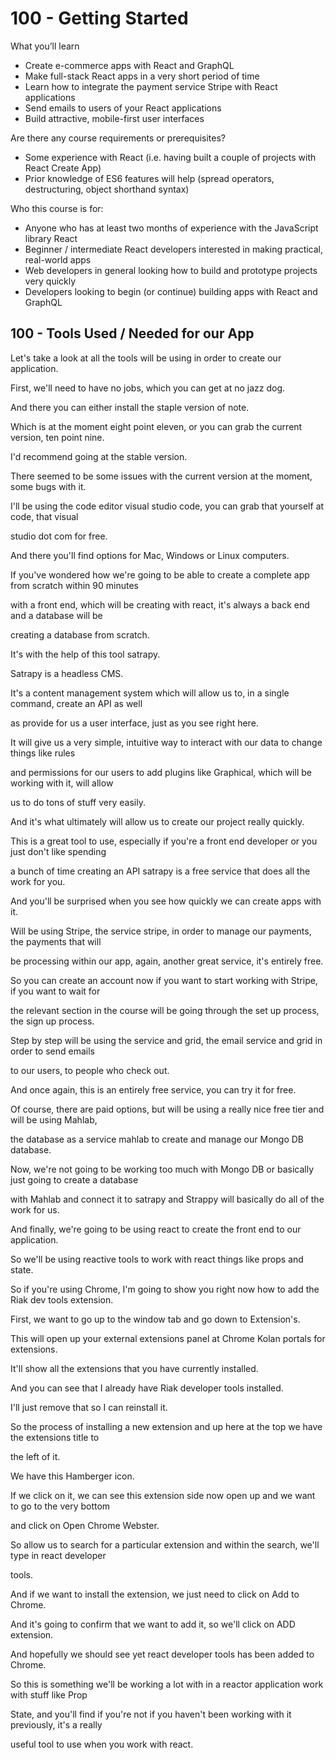 # 100 - Getting Started

What you’ll learn
- Create e-commerce apps with React and GraphQL
- Make full-stack React apps in a very short period of time
- Learn how to integrate the payment service Stripe with React applications
- Send emails to users of your React applications
- Build attractive, mobile-first user interfaces

Are there any course requirements or prerequisites?
- Some experience with React (i.e. having built a couple of projects with React Create App)
- Prior knowledge of ES6 features will help (spread operators, destructuring, object shorthand syntax)

Who this course is for:
- Anyone who has at least two months of experience with the JavaScript library React
- Beginner / intermediate React developers interested in making practical, real-world apps
- Web developers in general looking how to build and prototype projects very quickly
- Developers looking to begin (or continue) building apps with React and GraphQL


## 100 - Tools Used / Needed for our App

Let's take a look at all the tools will be using in order to create our application.

First, we'll need to have no jobs, which you can get at no jazz dog.

And there you can either install the staple version of note.

Which is at the moment eight point eleven, or you can grab the current version, ten point nine.

I'd recommend going at the stable version.

There seemed to be some issues with the current version at the moment, some bugs with it.

I'll be using the code editor visual studio code, you can grab that yourself at code, that visual

studio dot com for free.

And there you'll find options for Mac, Windows or Linux computers.

If you've wondered how we're going to be able to create a complete app from scratch within 90 minutes

with a front end, which will be creating with react, it's always a back end and a database will be

creating a database from scratch.

It's with the help of this tool satrapy.

Satrapy is a headless CMS.

It's a content management system which will allow us to, in a single command, create an API as well

as provide for us a user interface, just as you see right here.

It will give us a very simple, intuitive way to interact with our data to change things like rules

and permissions for our users to add plugins like Graphical, which will be working with it, will allow

us to do tons of stuff very easily.

And it's what ultimately will allow us to create our project really quickly.

This is a great tool to use, especially if you're a front end developer or you just don't like spending

a bunch of time creating an API satrapy is a free service that does all the work for you.

And you'll be surprised when you see how quickly we can create apps with it.

Will be using Stripe, the service stripe, in order to manage our payments, the payments that will

be processing within our app, again, another great service, it's entirely free.

So you can create an account now if you want to start working with Stripe, if you want to wait for

the relevant section in the course will be going through the set up process, the sign up process.

Step by step will be using the service and grid, the email service and grid in order to send emails

to our users, to people who check out.

And once again, this is an entirely free service, you can try it for free.

Of course, there are paid options, but will be using a really nice free tier and will be using Mahlab,

the database as a service mahlab to create and manage our Mongo DB database.

Now, we're not going to be working too much with Mongo DB or basically just going to create a database

with Mahlab and connect it to satrapy and Strappy will basically do all of the work for us.

And finally, we're going to be using react to create the front end to our application.

So we'll be using reactive tools to work with react things like props and state.

So if you're using Chrome, I'm going to show you right now how to add the Riak dev tools extension.

First, we want to go up to the window tab and go down to Extension's.

This will open up your external extensions panel at Chrome Kolan portals for extensions.

It'll show all the extensions that you have currently installed.

And you can see that I already have Riak developer tools installed.

I'll just remove that so I can reinstall it.

So the process of installing a new extension and up here at the top we have the extensions title to

the left of it.

We have this Hamberger icon.

If we click on it, we can see this extension side now open up and we want to go to the very bottom

and click on Open Chrome Webster.

So allow us to search for a particular extension and within the search, we'll type in react developer

tools.

And if we want to install the extension, we just need to click on Add to Chrome.

And it's going to confirm that we want to add it, so we'll click on ADD extension.

And hopefully we should see yet react developer tools has been added to Chrome.

So this is something we'll be working a lot with in a reactor application work with stuff like Prop

State, and you'll find if you're not if you haven't been working with it previously, it's a really

useful tool to use when you work with react.
